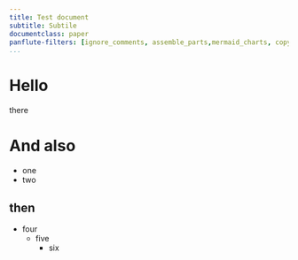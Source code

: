 ```yaml
---
title: Test document
subtitle: Subtile
documentclass: paper
panflute-filters: [ignore_comments, assemble_parts,mermaid_charts, copy_linked_items, minted_code]
...
```


# Hello

there

# And also

- one
- two

## then

- four
	- five
		- six


